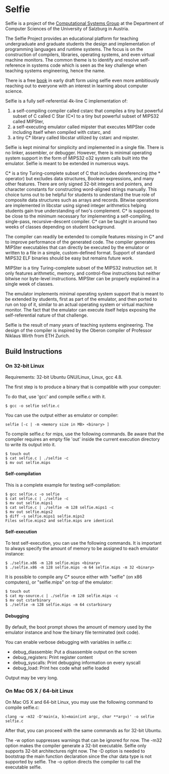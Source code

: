 # Selfie

Selfie is a project of the [Computational Systems Group](http://www.cs.uni-salzburg.at/~ck) at the Department of Computer Sciences of the University of Salzburg in Austria.

The Selfie Project provides an educational platform for teaching undergraduate and graduate students the design and implementation of programming languages and runtime systems. The focus is on the construction of compilers, libraries, operating systems, and even virtual machine monitors. The common theme is to identify and resolve self-reference in systems code which is seen as the key challenge when teaching systems engineering, hence the name.

There is a free [book](http://leanpub.com/selfie) in early draft form using selfie even more ambitiously reaching out to everyone with an interest in learning about computer science.

Selfie is a fully self-referential 4k-line C implementation of:

1. a self-compiling compiler called cstarc that compiles a tiny but powerful subset of C called C Star (C*) to a tiny but powerful subset of MIPS32 called MIPSter,
2. a self-executing emulator called mipster that executes MIPSter code including itself when compiled with cstarc, and
3. a tiny C* library called libcstar utilized by cstarc and mipster.
 
Selfie is kept minimal for simplicity and implemented in a single file. There is no linker, assembler, or debugger. However, there is minimal operating system support in the form of MIPS32 o32 system calls built into the emulator. Selfie is meant to be extended in numerous ways.

C* is a tiny Turing-complete subset of C that includes dereferencing (the * operator) but excludes data structures, Boolean expressions, and many other features. There are only signed 32-bit integers and pointers, and character constants for constructing word-aligned strings manually. This choice turns out to be helpful for students to understand the true role of composite data structures such as arrays and records. Bitwise operations are implemented in libcstar using signed integer arithmetics helping students gain true understanding of two's complement. C* is supposed to be close to the minimum necessary for implementing a self-compiling, single-pass, recursive-descent compiler. C* can be taught in around two weeks of classes depending on student background.

The compiler can readily be extended to compile features missing in C* and to improve performance of the generated code. The compiler generates MIPSter executables that can directly be executed by the emulator or written to a file in a simple, custom-defined format. Support of standard MIPS32 ELF binaries should be easy but remains future work.

MIPSter is a tiny Turing-complete subset of the MIPS32 instruction set. It only features arithmetic, memory, and control-flow instructions but neither bitwise nor byte-level instructions. MIPSter can be properly explained in a single week of classes.

The emulator implements minimal operating system support that is meant to be extended by students, first as part of the emulator, and then ported to run on top of it, similar to an actual operating system or virtual machine monitor. The fact that the emulator can execute itself helps exposing the self-referential nature of that challenge.

Selfie is the result of many years of teaching systems engineering. The design of the compiler is inspired by the Oberon compiler of Professor Niklaus Wirth from ETH Zurich.

## Build Instructions

### On 32-bit Linux

Requirements: 32-bit Ubuntu GNU/Linux, Linux, gcc 4.8.

The first step is to produce a binary that is compatible with your 
computer:

To do that, use 'gcc' and compile selfie.c with it.
```
$ gcc -o selfie selfie.c
```
You can use the output either as emulator or compiler:
```
selfie [-c | -m <memory size in MB> <binary> ]
```
To compile selfie.c for mips, use the following commands. Be aware
that the compiler requires an empty file 'out' inside the current
execution directory to write its output into it.
```
$ touch out
$ cat selfie.c | ./selfie -c
$ mv out selfie.mips
```

#### Self-compilation

This is a complete example for testing self-compilation:
```
$ gcc selfie.c -o selfie
$ cat selfie.c | ./selfie -c
$ mv out selfie.mips1
$ cat selfie.c | ./selfie -m 128 selfie.mips1 -c
$ mv out selfie.mips2
$ diff -s selfie.mips1 selfie.mips2
Files selfie.mips2 and selfie.mips are identical
```

#### Self-execution

To test self-execution, you can use the following commands.
It is important to always specify the amount of memory to be
assigned to each emulator instance:
```
$ ./selfie.x86 -m 128 selfie.mips <binary>
$ ./selfie.x86 -m 128 selfie.mips -m 64 selfie.mips -m 32 <binary>
```
It is possible to compile any C* source either with "selfie"
(on x86 computers), or "selfie.mips" on top of the emulator:
```
$ touch out
$ cat my-source.c | ./selfie -m 128 selfie.mips -c
$ mv out cstarbinary
$ ./selfie -m 128 selfie.mips -m 64 cstarbinary
```
#### Debugging

By default, the boot prompt shows the amount of memory used
by the emulator instance and how the binary file terminated
(exit code).

You can enable verbose debugging with variables in selfie.c:

 - debug_diassemble: Put a disassemble output on the screen
 - debug_registers: Print register content
 - debug_syscalls: Print debugging information on every syscall
 - debug_load: Print hex code what selfie loaded

Output may be very long.

### On Mac OS X / 64-bit Linux

On Mac OS X and 64-bit Linux, you may use the following command to
compile selfie.c:

```
clang -w -m32 -D'main(a, b)=main(int argc, char **argv)' -o selfie selfie.c
```

After that, you can proceed with the same commands as for 32-bit Ubuntu.

The -w option suppresses warnings that can be ignored for now. The -m32 option makes the compiler generate a 32-bit executable. Selfie only supports 32-bit architectures right now. The -D option is needed to bootstrap the main function declaration since the char data type is not supported by selfie. The -o option directs the compiler to call the executable selfie.